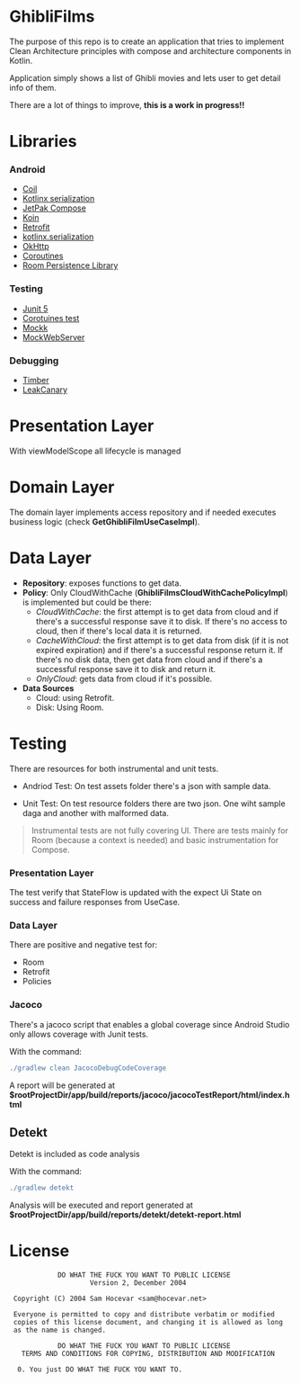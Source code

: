 # GhibliFilms

The purpose of this repo is to create an application that tries to
implement Clean Architecture principles with compose and architecture components in Kotlin.

Application simply shows a list of Ghibli movies and lets user to get detail info of them.

There are a lot of things to improve, **this is a work in progress!!**

Libraries
=========

### Android
* [Coil][1]
* [Kotlinx serialization][2]
* [JetPak Compose][3]
* [Koin][4]
* [Retrofit][5]
* [kotlinx.serialization][6]
* [OkHttp][7]
* [Coroutines][8]
* [Room Persistence Library][9]

### Testing
* [Junit 5][10]
* [Corotuines test][11]
* [Mockk][12]
* [MockWebServer][13]

### Debugging
* [Timber][14]
* [LeakCanary][15]

[1]: https://coil-kt.github.io/coil/compose/ 
[2]: https://github.com/Kotlin/kotlinx.serialization
[3]: https://developer.android.com/jetpack/compose
[4]: https://insert-koin.io/
[5]: https://github.com/square/retrofit
[6]: https://github.com/Kotlin/kotlinx.serialization
[7]: https://github.com/square/okhttp
[8]: https://github.com/Kotlin/kotlinx.coroutines
[9]: https://developer.android.com/topic/libraries/architecture/room
[10]: https://github.com/junit-team/junit5
[11]: https://github.com/Kotlin/kotlinx.coroutines/tree/master/core/kotlinx-coroutines-test
[12]: https://github.com/mockk/mockk
[13]: https://github.com/square/okhttp/tree/master/mockwebserver
[14]: https://github.com/JakeWharton/timber
[15]: https://github.com/square/leakcanary

Presentation Layer
==================
With viewModelScope all lifecycle is managed

Domain Layer
============
The domain layer implements access repository and if needed executes business logic (check **GetGhibliFilmUseCaseImpl**).

Data Layer
==========
- **Repository**: exposes functions to get data.
- **Policy**: Only CloudWithCache (**GhibliFilmsCloudWithCachePolicyImpl**) is implemented but could be there:
    - *CloudWithCache*: the first attempt is to get data from cloud and if there's
      a successful response save it to disk. If there's no access to cloud, then if
      there's local data it is returned.
    - *CacheWithCloud*: the first attempt is to get data from disk (if it is not expired expiration) 
      and if there's a successful response return it. If there's no disk data, then get data from
      cloud and if there's a successful response save it to disk and return it.
    - *OnlyCloud*: gets data from cloud if it's possible.
- **Data Sources**
    - Cloud: using Retrofit.
    - Disk: Using Room.

Testing
==========
There are resources for both instrumental and unit tests.
- Andriod Test: On test assets folder there's a json with sample data.

- Unit Test: On test resource folders there are two json. One wiht sample
  daga and another with malformed data.


>Instrumental tests are not fully covering UI. There are tests mainly for Room (because
a context is needed) and basic instrumentation for Compose.

### Presentation Layer
The test verify that StateFlow is updated with the expect Ui State on success and failure responses from UseCase.

### Data Layer
There are positive and negative test for:
- Room
- Retrofit
- Policies

### Jacoco
There's a jacoco script that enables a global coverage since Android Studio only allows coverage with Junit tests.

With the command:
```gradle
./gradlew clean JacocoDebugCodeCoverage
```
A report will be generated at **$rootProjectDir/app/build/reports/jacoco/jacocoTestReport/html/index.html**

## Detekt
Detekt is included as code analysis

With the command:
```gradle
./gradlew detekt
```
Analysis will be executed and report generated at **$rootProjectDir/app/build/reports/detekt/detekt-report.html**


License
=====

```
            DO WHAT THE FUCK YOU WANT TO PUBLIC LICENSE
                    Version 2, December 2004

 Copyright (C) 2004 Sam Hocevar <sam@hocevar.net>

 Everyone is permitted to copy and distribute verbatim or modified
 copies of this license document, and changing it is allowed as long
 as the name is changed.

            DO WHAT THE FUCK YOU WANT TO PUBLIC LICENSE
   TERMS AND CONDITIONS FOR COPYING, DISTRIBUTION AND MODIFICATION

  0. You just DO WHAT THE FUCK YOU WANT TO.
